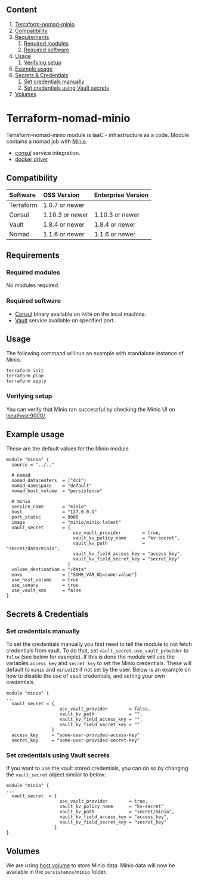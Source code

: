 <!-- markdownlint-disable MD041 -->

## Content
1. [Terraform-nomad-minio](#terraform-nomad-minio)
2. [Compatibility](#compatibility)
3. [Requirements](#requirements)
    1. [Required modules](#required-modules)
    2. [Required software](#required-software)
4. [Usage](#usage)
    1. [Verifying setup](#verifying-setup)
5. [Example usage](#example-usage)
6. [Secrets & Credentials](#secrets--credentials)
    1. [Set credentials manually](#set-credentials-manually)
    2. [Set credentials using Vault secrets](#set-credentials-using-vault-secrets)
7. [Volumes](#volumes)


# Terraform-nomad-minio
Terraform-nomad-minio module is IaaC - infrastructure as a code. Module contains
a nomad job with [Minio](https://min.io).
- [consul](https://www.consul.io/docs/) service integration.
- [docker driver](https://www.nomadproject.io/docs/drivers/docker.html)

## Compatibility
| Software | OSS Version | Enterprise Version |
| :------- | :---------- | :-------- |
| Terraform | 1.0.7 or newer|  |
| Consul | 1.10.3 or newer | 1.10.3 or newer |
| Vault | 1.8.4 or newer | 1.8.4 or newer |
| Nomad | 1.1.6 or newer | 1.1.6 or newer |

## Requirements

### Required modules
No modules required.

### Required software
- [Consul](https://releases.hashicorp.com/consul/) binary available on `PATH`
  on the local machine.
- [Vault](https://releases.hashicorp.com/vault/) service available on specified
  port.

## Usage
The following command will run an example with standalone instance of Minio.

```text
terraform init
terraform plan
terraform apply
```

### Verifying setup
You can verify that Minio ran successful by checking the Minio UI on
[localhost:9000/](http://localhost:9000/).

## Example usage
These are the default values for the Minio module.

```hcl
module "minio" {
  source = "../.."

  # nomad
  nomad_datacenters  = ["dc1"]
  nomad_namespace    = "default"
  nomad_host_volume  = "persistence"

  # minio
  service_name       = "minio"
  host               = "127.0.0.1"
  port_static        = 9000
  image              = "minio/minio:latest"
  vault_secret       = {
                         use_vault_provider        = true,
                         vault_kv_policy_name      = "kv-secret",
                         vault_kv_path             = "secret/data/minio",
                         vault_kv_field_access_key = "access_key",
                         vault_kv_field_secret_key = "secret_key"
                       }
  volume_destination = "/data"
  envs               = ["SOME_VAR_N1=some-value"]
  use_host_volume    = true
  use_canary         = true
  use_vault_kms      = false
}
```

## Secrets & Credentials

### Set credentials manually
To set the credentials manually you first need to tell the module to not fetch
credentials from vault. To do that, set `vault_secret.use_vault_provider` to
`false` (see below for example). If this is done the module will use the
variables `access_key` and `secret_key` to set the Minio credentials. These will
default to `minio` and `minio123` if not set by the user.
Below is an example on how to disable the use of vault credentials, and setting
your own credentials.

```hcl
module "minio" {
...
  vault_secret = {
                    use_vault_provider        = false,
                    vault_kv_path             = "",
                    vault_kv_field_access_key = "",
                    vault_kv_field_secret_key = ""
                 }
  access_key     = "some-user-provided-access-key"
  secret_key     = "some-user-provided-secret-key"
```

### Set credentials using Vault secrets
If you want to use the vault stored credentials, you can do so by changing the
 `vault_secret` object similar to below:

```hcl
module "minio" {
...
  vault_secret  = {
                    use_vault_provider        = true,
                    vault_kv_policy_name      = "kv-secret"
                    vault_kv_path             = "secret/minio",
                    vault_kv_field_access_key = "access_key",
                    vault_kv_field_secret_key = "secret_key"
                  }
}
```

## Volumes
We are using
[host volume](https://www.nomadproject.io/docs/job-specification/volume) to
store Minio data. Minio data will now be available in the `persistence/minio`
folder.
